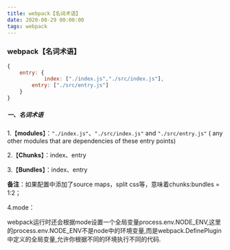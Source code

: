 ```yaml
---
title: webpack【名词术语】
date: 2020-08-29 00:00:00
tags: webpack
---
```


### webpack【名词术语】

```javascript
{
  	entry: {
    		index: ["./index.js","./src/index.js"],
      	entry: ["./src/entry.js"]
  	}
}
```

##### 一、名词术语

1.【**modules**】：`"./index.js"`、`"./src/index.js"` and `"./src/entry.js"` ( any other modules that are dependencies of these entry points)

2.【**Chunks**】：index、entry

3.【**Bundles**】：index、entry

**备注**：如果配置中添加了source maps，split css等，意味着chunks:bundles = 1:2；

 

4.mode：

webpack运行时还会根据mode设置一个全局变量process.env.NODE_ENV,这里的process.env.NODE_ENV不是node中的环境变量,而是webpack.DefinePlugin中定义的全局变量,允许你根据不同的环境执行不同的代码.

